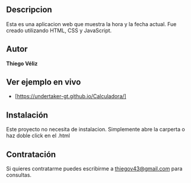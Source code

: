## Descripcion 

Esta es una aplicacion web que muestra la hora y la fecha actual. Fue creado utilizando HTML, CSS y JavaScript.

## Autor
**Thiego Véliz**

## Ver ejemplo en vivo
- [https://undertaker-gt.github.io/Calculadora/]

## Instalación 
Este proyecto no necesita de instalacion. Simplemente abre la carperta o haz doble click en el .html

## Contratación
Si quieres contratarme puedes escribirme a thiegov43@gmail.com para consultas.
